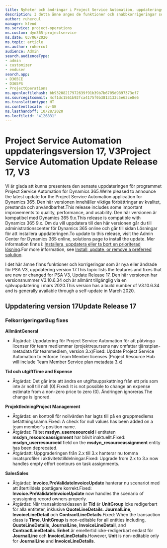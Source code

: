 ```yaml
---
title: Nyheter och ändringar i Project Service Automation, uppdateringsversion 17, version 3
description: I detta ämne anges de funktioner och snabbkorrigeringar som finns tillgängliga i Project Service Automation, uppdateringsversion 17, version 3.
author: ruhercul
manager: kfend
ms.service: project-operations
ms.custom: dyn365-projectservice
ms.date: 03/06/2020
ms.topic: article
ms.author: ruhercul
audience: Admin
search.audienceType:
- admin
- customizer
- enduser
search.app:
- D365CE
- D365PS
- ProjectOperations
ms.openlocfilehash: bb93208217972639f91b39b7b6705d9897373ef7
ms.sourcegitcommit: 4cf1dc1561b92fca4175f0b3813133c5e63ce8e6
ms.translationtype: HT
ms.contentlocale: sv-SE
ms.lasthandoff: 10/28/2020
ms.locfileid: "4126831"
---
```

# <a name="project-service-automation-update-release-17-v3"></a><span data-ttu-id="16efa-103">Project Service Automation uppdateringsversion 17, V3</span><span class="sxs-lookup"><span data-stu-id="16efa-103">Project Service Automation Update Release 17, V3</span></span>

<span data-ttu-id="16efa-104">Vi är glada att kunna presentera den senaste uppdateringen för programmet Project Service Automation för Dynamics 365.</span><span class="sxs-lookup"><span data-stu-id="16efa-104">We’re pleased to announce the latest update for the Project Service Automation application for Dynamics 365.</span></span> <span data-ttu-id="16efa-105">Den här versionen innehåller viktiga förbättringar av kvalitet, prestanda och användbarhet.</span><span class="sxs-lookup"><span data-stu-id="16efa-105">This release includes some important improvements to quality, performance, and usability.</span></span>  <span data-ttu-id="16efa-106">Den här versionen är kompatibel med Dynamics 365 9.x.</span><span class="sxs-lookup"><span data-stu-id="16efa-106">This release is compatible with Dynamics 365 9.x.</span></span> <span data-ttu-id="16efa-107">Om du vill uppdatera till den här versionen går du till administrationscenter för Dynamics 365 online och går till sidan Lösningar för att installera uppdateringen.</span><span class="sxs-lookup"><span data-stu-id="16efa-107">To update to this release, visit the Admin Center for Dynamics 365 online, solutions page to install the update.</span></span> <span data-ttu-id="16efa-108">Mer information finns i: [Installera, uppdatera eller ta bort en prioriterad lösning](https://docs.microsoft.com/power-platform/admin/install-remove-preferred-solution).</span><span class="sxs-lookup"><span data-stu-id="16efa-108">For more information, see [Install, update, or remove a preferred solution](https://docs.microsoft.com/power-platform/admin/install-remove-preferred-solution).</span></span>

<span data-ttu-id="16efa-109">I det här ämne finns funktioner och korrigeringar som är nya eller ändrade för PSA V3, uppdatering version 17.</span><span class="sxs-lookup"><span data-stu-id="16efa-109">This topic lists the features and fixes that are new or changed for PSA V3, Update Release 17.</span></span> <span data-ttu-id="16efa-110">Den här versionen har versionsnummer V3.10.6.34 och är allmänt tillgänglig via en självuppdatering i mars 2020.</span><span class="sxs-lookup"><span data-stu-id="16efa-110">This version has a build number of V3.10.6.34 and is generally available through a self-update in March 2020.</span></span>


## <a name="update-release-17"></a><span data-ttu-id="16efa-111">Uppdatering version 17</span><span class="sxs-lookup"><span data-stu-id="16efa-111">Update Release 17</span></span>

### <a name="bug-fixes"></a><span data-ttu-id="16efa-112">Felkorrigeringar</span><span class="sxs-lookup"><span data-stu-id="16efa-112">Bug fixes</span></span>

<span data-ttu-id="16efa-113">**Allmänt**</span><span class="sxs-lookup"><span data-stu-id="16efa-113">**General**</span></span>

- <span data-ttu-id="16efa-114">Åtgärdat: Uppdatering för Project Service Automation för att påtvinga licenser för team medlemmar (projektresursens nav omfattar tjänstplan-metadata för teammedlem, version 3.x)</span><span class="sxs-lookup"><span data-stu-id="16efa-114">Fixed: Update Project Service Automation to enforce Team Member licenses (Project Resource Hub will include Team Member Service plan metadata 3.x)</span></span>
 
<span data-ttu-id="16efa-115">**Tid och utgift**</span><span class="sxs-lookup"><span data-stu-id="16efa-115">**Time and Expense**</span></span>

- <span data-ttu-id="16efa-116">Åtgärdat: Det går inte att ändra en utgiftsuppskattning från ett pris som inte är noll till noll (0).</span><span class="sxs-lookup"><span data-stu-id="16efa-116">Fixed: It is not possible to change an expense estimate from a non-zero price to zero (0).</span></span> <span data-ttu-id="16efa-117">Ändringen ignoreras.</span><span class="sxs-lookup"><span data-stu-id="16efa-117">The change is ignored.</span></span>

<span data-ttu-id="16efa-118">**Projektledning**</span><span class="sxs-lookup"><span data-stu-id="16efa-118">**Project Management**</span></span>

- <span data-ttu-id="16efa-119">Åtgärdat: en kontroll för nollvärden har lagts till på en gruppmedlems befattningsnamn.</span><span class="sxs-lookup"><span data-stu-id="16efa-119">Fixed: A check for null values has been added on a team member's position name.</span></span>
- <span data-ttu-id="16efa-120">Åtgärdat: Fältet **msdyn_userresourceid** i entiteten **msdyn_resourceassignment** har blivit inaktuellt.</span><span class="sxs-lookup"><span data-stu-id="16efa-120">Fixed: **msdyn_userresourceid** field on the **msdyn_resourceassignment** entity has been deprecated.</span></span>
- <span data-ttu-id="16efa-121">Åtgärdatt: Uppgraderingen från 2.x till 3.x hanterar nu tomma insatsprofiler i aktivitetstilldelningar.</span><span class="sxs-lookup"><span data-stu-id="16efa-121">Fixed: Upgrade from 2.x to 3.x now handles empty effort contours on task assignments.</span></span>

<span data-ttu-id="16efa-122">**Sales**</span><span class="sxs-lookup"><span data-stu-id="16efa-122">**Sales**</span></span>

- <span data-ttu-id="16efa-123">Åtgärdat: **Invoice.PreValidateInvoiceUpdate** hanterar nu scenariot med att återtilldela postägare korrekt.</span><span class="sxs-lookup"><span data-stu-id="16efa-123">Fixed: **Invoice.PreValidateInvoiceUpdate** now handles the scenario of reassigning record owners properly.</span></span>
- <span data-ttu-id="16efa-124">Åtgärdat: När transaktionsklassen är **Tid** är **UnitGroup** icke redigerbart för alla entiteter, inklusive **QuoteLineDetails**. **JournalLine**, **InvoiceLineDetail** och **ContractLineDetails**.</span><span class="sxs-lookup"><span data-stu-id="16efa-124">Fixed: When the transaction class is **Time**, **UnitGroup** is non-editable for all entities including, **QuoteLineDetails**, **JournalLine**, **InvoiceLineDetail**, and **ContractLineDetails**.</span></span> <span data-ttu-id="16efa-125">**Enhet** är emellertid icke-redigerbart endast för **JournalLine** och **InvoiceLineDetails**.</span><span class="sxs-lookup"><span data-stu-id="16efa-125">However, **Unit** is non-editable only for **JournalLine** and **InvoiceLineDetails**.</span></span>


